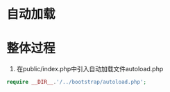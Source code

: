 # 自动加载

# 整体过程

1. 在public/index.php中引入自动加载文件autoload.php

  ```php
  require __DIR__.'/../bootstrap/autoload.php';
  ```